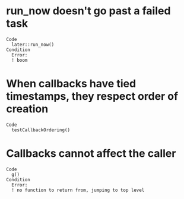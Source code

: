 # run_now doesn't go past a failed task

    Code
      later::run_now()
    Condition
      Error:
      ! boom

# When callbacks have tied timestamps, they respect order of creation

    Code
      testCallbackOrdering()

# Callbacks cannot affect the caller

    Code
      g()
    Condition
      Error:
      ! no function to return from, jumping to top level

